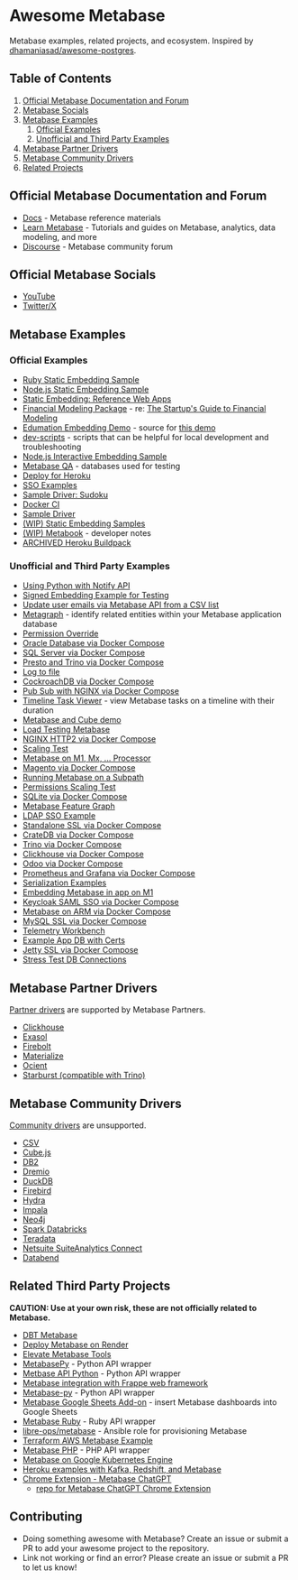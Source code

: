 # Awesome Metabase

Metabase examples, related projects, and ecosystem. Inspired by [dhamaniasad/awesome-postgres](https://github.com/dhamaniasad/awesome-postgres).

## Table of Contents

1. [Official Metabase Documentation and Forum](#official-metabase-documentation-and-forum)
1. [Metabase Socials](#metabase-socials)
1. [Metabase Examples](#metabase-examples)
    1. [Official Examples](#official-examples)
    1. [Unofficial and Third Party Examples](#unofficial-and-third-party-examples)
1. [Metabase Partner Drivers](#metabase-partner-drivers)
1. [Metabase Community Drivers](#metabase-community-drivers)
1. [Related Projects](#related-projects)

## Official Metabase Documentation and Forum
- [Docs](https://www.metabase.com/docs/latest/) - Metabase reference materials
- [Learn Metabase](https://www.metabase.com/learn/) - Tutorials and guides on Metabase, analytics, data modeling, and more
- [Discourse](https://discourse.metabase.com/) - Metabase community forum

## Official Metabase Socials
- [YouTube](https://www.youtube.com/@metabasedata)
- [Twitter/X](https://x.com/metabase)

## Metabase Examples

### Official Examples
- [Ruby Static Embedding Sample](https://github.com/metabase/metabase-ruby-static-embedding-sample)
- [Node.js Static Embedding Sample](https://github.com/metabase/metabase-nodejs-static-embedding-sample)
- [Static Embedding: Reference Web Apps](https://github.com/metabase/static-embedding-reference-apps)
- [Financial Modeling Package](https://github.com/metabase/financial-modeling-package) - re: [The Startup's Guide to Financial Modeling](https://www.metabase.com/startup-guide/introduction)
- [Edumation Embedding Demo](https://github.com/metabase/edumation-embedding-demo) - source for [this demo](https://embedding-demo.metabase.com/)
- [dev-scripts](https://github.com/metabase/dev-scripts) - scripts that can be helpful for local development and troubleshooting
- [Node.js Interactive Embedding Sample](https://github.com/metabase/metabase-nodejs-express-interactive-embedding-sample)
- [Metabase QA](https://github.com/metabase/metabase-qa) - databases used for testing
- [Deploy for Heroku](https://github.com/metabase/metabase-deploy)
- [SSO Examples](https://github.com/metabase/sso-examples)
- [Sample Driver: Sudoku](https://github.com/metabase/sudoku-driver)
- [Docker CI](https://github.com/metabase/metabase-docker-ci)
- [Sample Driver](https://github.com/metabase/sample-driver)
- [(WIP) Static Embedding Samples](https://github.com/metabase/metabase-static-embedding-samples)
- [(WIP) Metabook](https://github.com/metabase/metabook) - developer notes
- [ARCHIVED Heroku Buildpack](https://github.com/metabase/metabase-buildpack)

### Unofficial and Third Party Examples
- [Using Python with Notify API](https://github.com/likeshumidity/metabase-python-api-notify)
- [Signed Embedding Example for Testing](https://github.com/likeshumidity/metabase-signed-embedding)
- [Update user emails via Metabase API from a CSV list](https://github.com/likeshumidity/metabase-update-emails-via-api)
- [Metagraph](https://github.com/paoliniluis/metagraph) - identify related entities within your Metabase application database
- [Permission Override](https://github.com/paoliniluis/metabase-permission-override)
- [Oracle Database via Docker Compose](https://github.com/paoliniluis/metabase-oracle)
- [SQL Server via Docker Compose](https://github.com/paoliniluis/metabase-sqlserver)
- [Presto and Trino via Docker Compose](https://github.com/paoliniluis/metabase-presto-and-trino)
- [Log to file](https://github.com/paoliniluis/metabase-log-to-file)
- [CockroachDB via Docker Compose](https://github.com/paoliniluis/metabase-cockroach)
- [Pub Sub with NGINX via Docker Compose](https://github.com/paoliniluis/metabase-pub-sub-nginx)
- [Timeline Task Viewer](https://github.com/paoliniluis/metatask-timeline-viewer) - view Metabase tasks on a timeline with their duration
- [Metabase and Cube demo](https://github.com/paoliniluis/metabase-cube)
- [Load Testing Metabase](https://github.com/paoliniluis/metabase-load-test-k6)
- [NGINX HTTP2 via Docker Compose](https://github.com/paoliniluis/nginx-http2-metabase)
- [Scaling Test](https://github.com/paoliniluis/metabase-scale-test)
- [Metabase on M1, Mx, ... Processor](https://github.com/paoliniluis/postgres-metabase-stack-m1)
- [Magento via Docker Compose](https://github.com/paoliniluis/metabase-magento)
- [Running Metabase on a Subpath](https://github.com/paoliniluis/metabase-subpath)
- [Permissions Scaling Test](https://github.com/paoliniluis/metabase-massive-permission)
- [SQLite via Docker Compose](https://github.com/paoliniluis/metabase-sqlite)
- [Metabase Feature Graph](https://github.com/paoliniluis/metabase-feature-graph)
- [LDAP SSO Example](https://github.com/paoliniluis/metabase-ldap)
- [Standalone SSL via Docker Compose](https://github.com/paoliniluis/metabase-standalone-ssl)
- [CrateDB via Docker Compose](https://github.com/paoliniluis/metabase-cratedb)
- [Trino via Docker Compose](https://github.com/paoliniluis/metabase-trino)
- [Clickhouse via Docker Compose](https://github.com/paoliniluis/metabase-clickhouse)
- [Odoo via Docker Compose](https://github.com/paoliniluis/metabase-odoo)
- [Prometheus and Grafana via Docker Compose](https://github.com/paoliniluis/metabase-prometheus-grafana)
- [Serialization Examples](https://github.com/paoliniluis/metabase-serialization)
- [Embedding Metabase in app on M1](https://github.com/paoliniluis/metabase-full-app-m1)
- [Keycloak SAML SSO via Docker Compose](https://github.com/paoliniluis/metabase-keycloak)
- [Metabase on ARM via Docker Compose](https://github.com/paoliniluis/metabase-arm)
- [MySQL SSL via Docker Compose](https://github.com/paoliniluis/metabase-mysql-ssl)
- [Telemetry Workbench](https://github.com/paoliniluis/metabase-workbench)
- [Example App DB with Certs](https://github.com/paoliniluis/metabase-app-db-certs)
- [Jetty SSL via Docker Compose](https://github.com/paoliniluis/metabase-jetty-ssl)
- [Stress Test DB Connections](https://github.com/paoliniluis/metabase-choke-db-conns)

## Metabase Partner Drivers
[Partner drivers](https://www.metabase.com/docs/latest/developers-guide/partner-and-community-drivers#partner-drivers) are supported by Metabase Partners.

- [Clickhouse](https://github.com/ClickHouse/metabase-clickhouse-driver)
- [Exasol](https://github.com/exasol/metabase-driver)
- [Firebolt](https://docs.firebolt.io/integrations/business-intelligence/connecting-to-metabase.html)
- [Materialize](https://github.com/MaterializeInc/metabase-materialize-driver)
- [Ocient](https://github.com/Xeograph/metabase-ocient-driver)
- [Starburst (compatible with Trino)](https://github.com/starburstdata/metabase-driver)

## Metabase Community Drivers
[Community drivers](https://www.metabase.com/docs/latest/developers-guide/partner-and-community-drivers#community-drivers) are unsupported.
- [CSV](https://github.com/Markenson/csv-metabase-driver)
- [Cube.js](https://github.com/lili-data/metabase-cubejs-driver)
- [DB2](https://github.com/damienchambe/metabase-db2-driver)
- [Dremio](https://github.com/Baoqi/metabase-dremio-driver)
- [DuckDB](https://github.com//AlexR2D2/metabase_duckdb_driver)
- [Firebird](https://github.com/evosec/metabase-firebird-driver)
- [Hydra](https://www.hydra.so/blog-posts/2022-09-28-metabase-and-hydra)
- [Impala](https://github.com/brenoae/metabase-impala-driver)
- [Neo4j](https://github.com/StronkMan/metabase-neo4j-driver)
- [Spark Databricks](https://github.com/relferreira/metabase-sparksql-databricks-driver)
- [Teradata](https://github.com/swisscom-bigdata/metabase-teradata-driver)
- [Netsuite SuiteAnalytics Connect](https://github.com/ericcj/metabase-netsuite-driver)
- [Databend](https://github.com/databendcloud/metabase-databend-driver)

## Related Third Party Projects
**CAUTION: Use at your own risk, these are not officially related to Metabase.**

- [DBT Metabase](https://github.com/gouline/dbt-metabase)
- [Deploy Metabase on Render](https://github.com/render-examples/metabase)
- [Elevate Metabase Tools](https://github.com/elevate/elevate.metabase.tools)
- [MetabasePy](https://github.com/mertsalik/metabasepy) - Python API wrapper
- [Metbase API Python](https://github.com/vvaezian/metabase_api_python) - Python API wrapper
- [Metabase integration with Frappe web framework](https://github.com/pipech/frappe-metabase)
- [Metabase-py](https://github.com/STUnitas/metabase-py) - Python API wrapper
- [Metabase Google Sheets Add-on](https://github.com/bplmp/metabase-google-sheets-add-on) - insert Metabase dashboards into Google Sheets
- [Metabase Ruby](https://github.com/shimoju/metabase-ruby) - Ruby API wrapper
- [libre-ops/metabase](https://github.com/libre-ops/metabase) - Ansible role for provisioning Metabase
- [Terraform AWS Metabase Example](https://github.com/StayWell/terraform-aws-metabase)
- [Metabase PHP](https://github.com/ipeevski/metabase-php) - PHP API wrapper
- [Metabase on Google Kubernetes Engine](https://github.com/zenyui/metabase-gke)
- [Heroku examples with Kafka, Redshift, and Metabase](https://github.com/heroku-examples/analytics-with-kafka-redshift-metabase)
- [Chrome Extension - Metabase ChatGPT](https://chromewebstore.google.com/detail/metabase-chatgpt/kkkpnhdoamjghmnjpailmpndjlegkmnh)
    - [repo for Metabase ChatGPT Chrome Extension](https://github.com/RobinPicard/metabase-chatgpt)

## Contributing
- Doing something awesome with Metabase? Create an issue or submit a PR to add your awesome project to the repository.
- Link not working or find an error? Please create an issue or submit a PR to let us know!

